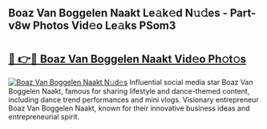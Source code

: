 ## Boaz Van Boggelen Naakt Le𝚊k𝚎d N𝚞𝚍es - Part-v8w Photos Vid𝚎o Le𝚊ks PSom3

# <h2><a href="http://fb7lh0.evod.top/?m=Boaz+Van+Boggelen+Naakt">🔗 👉🔴 Boaz Van Boggelen Naakt Vid𝚎o Ph𝚘t𝚘s</a></h2>

[![Boaz Van Boggelen Naakt N𝚞d𝚎s](https://i.imgur.com/8V9OHl7.gif)](http://fb7lh0.evod.top/?m=Boaz+Van+Boggelen+Naakt)
Influential social media star Boaz Van Boggelen Naakt, famous for sharing lifestyle and dance-themed content, including dance trend performances and mini vlogs. Visionary entrepreneur Boaz Van Boggelen Naakt, known for their innovative business ideas and entrepreneurial spirit. 
